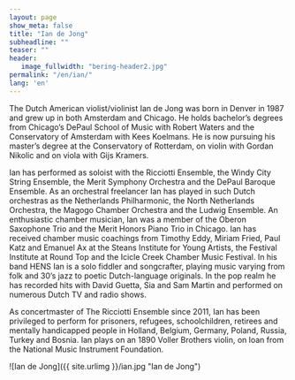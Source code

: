 ```yaml
---
layout: page
show_meta: false
title: "Ian de Jong"
subheadline: ""
teaser: ""
header:
   image_fullwidth: "bering-header2.jpg"
permalink: "/en/ian/"
lang: 'en'
---
```


The Dutch American violist/violinist Ian de Jong was born in Denver in 1987 and grew up in both Amsterdam and Chicago. He holds bachelor’s degrees from Chicago’s DePaul School of Music with Robert Waters and the Conservatory of Amsterdam with Kees Koelmans. He is now pursuing his master’s degree at the Conservatory of Rotterdam, on violin with Gordan Nikolic and on viola with Gijs Kramers.

Ian has performed as soloist with the Ricciotti Ensemble, the Windy City String Ensemble, the Merit Symphony Orchestra and the DePaul Baroque Ensemble. As an orchestral freelancer Ian has played in such Dutch orchestras as the Netherlands Philharmonic, the North Netherlands Orchestra, the Magogo Chamber Orchestra and the Ludwig Ensemble.
An enthusiastic chamber musician, Ian was a member of the Oberon Saxophone Trio and the Merit Honors Piano Trio in Chicago. Ian has received chamber music coachings from Timothy Eddy, Miriam Fried, Paul Katz and Emanuel Ax at the Steans Institute for Young Artists, the Festival Institute at Round Top and the Icicle Creek Chamber Music Festival.
In his band HENS Ian is a solo fiddler and songcrafter, playing music varying from folk and 30’s jazz to poetic Dutch-language originals. In the pop realm he has recorded hits with David Guetta, Sia and Sam Martin and performed on numerous Dutch TV and radio shows.

As concertmaster of The Ricciotti Ensemble since 2011, Ian has been privileged to perform for prisoners, refugees, schoolchildren, retirees and mentally handicapped people in Holland, Belgium, Germany, Poland, Russia, Turkey and Bosnia. Ian plays on an 1890 Voller Brothers violin, on loan from the National Music Instrument Foundation.


![Ian de Jong]({{ site.urlimg }}/ian.jpg "Ian de Jong")
